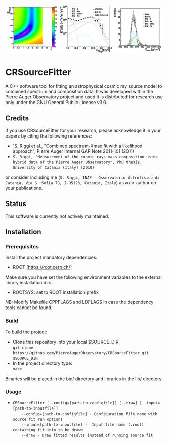 <p align="left">
  <img src="share/CRSourceFitterLogo.png" alt="CRSourceFitter sample outputs"/>
</p>

# CRSourceFitter
A C++ software tool for fitting an astrophysical cosmic ray source model to combined spectrum and composition data. It was developed within the Pierre Auger Observatory project and used 
It is distributed for research use only under the GNU General Public License v3.0.

## **Credits**
If you use CRSourceFitter for your research, please acknowledge it in your papers by citing the following references:

* `S. Riggi et al., "Combined spectrum-Xmax fit with a likelihood approach", Pierre Auger Internal GAP Note 2011-101 (2011)
* `S. Riggi, "Measurement of the cosmic rays mass composition using hybrid data of the Pierre Auger Observatory", PhD thesis, University of Catania (Italy) (2010)`

or consider including me (`S. Riggi, INAF - Osservatorio Astrofisico di Catania, Via S. Sofia 78, I-95123, Catania, Italy`)
as a co-author on your publications.

## **Status**
This software is currently not actively maintained.

## **Installation**  

### **Prerequisites**
Install the project mandatory dependencies:  
* ROOT [https://root.cern.ch/]

Make sure you have set the following environment variables to the external library installation dirs 
* ROOTSYS: set to ROOT installation prefix

NB: Modify Makefile CPPFLAGS and LDFLAGS in case the dependency tools cannot be found.

### **Build**
To build the project:

* Clone this repository into your local $SOURCE_DIR    
  ```git clone https://github.com/PierreAugerObservatory/CRSourceFitter.git $SOURCE_DIR```    
* In the project directory type:    
  ```make```  

Binaries will be placed in the bin/ directory and libraries in the lib/ directory.

### **Usage**
* ```CRSourceFitter [--config=[path-to-configfile]] [--draw] [--input=[path-to-inputfile]]```    
&nbsp;&nbsp;&nbsp;&nbsp;&nbsp;&nbsp;&nbsp;```--config=[path-to-configfile] - Configuration file name with source fit run options```    
&nbsp;&nbsp;&nbsp;&nbsp;&nbsp;&nbsp;&nbsp;```--input=[path-to-inputfile] -  Input file name (.root) containing fit info to be drawn```   
&nbsp;&nbsp;&nbsp;&nbsp;&nbsp;&nbsp;&nbsp;```--draw - Draw fitted results instead of running source fit```    
